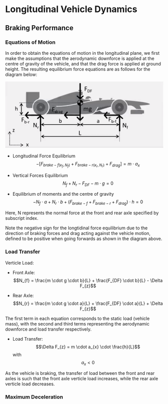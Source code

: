 # Longitudinal Vehicle Dynamics

## Braking Performance

### Equations of Motion

In order to obtain the equations of motion in the longitudinal plane, we first make the assumptions that the aerodynamic downforce is applied at the centre of gravity of the vehicle, and that the drag force is applied at ground height. The resulting equilibrium force equations are as follows for the diagram below:

![Longitudinal Forces](./Images/Longitudinal_Dynamics_Forces.png)

- Longitudinal Force Equilibrium $$-[F_{brake-f(\kappa_{f},N_{f})} + F_{brake-r(\kappa_{r},N_{r})} + F_{drag}] = m \cdot a_{x}$$

- Vertical Forces Equilibrium $$N_{f} + N_{r} - F_{DF} - m \cdot g = 0$$

- Equilibrium of moments and the centre of gravity $$-N_{f} \cdot a + N_{r} \cdot b + (F_{brake-f} + F_{brake-r} + F_{drag}) \cdot h = 0$$

Here, N represents the normal force at the front and rear axle specified by subscript index.

Note the negative sign for the longtidinal force equilibrium due to the direction of braking forces and drag acting against the vehicle motion, defined to be positive when going forwards as shown in the diagram above.

### Load Transfer

Verticle Load:

- Front Axle: $$N_{f} = \frac{m \cdot g \cdot b}{L} + \frac{F_{DF} \cdot b}{L} - \Delta F_{z}$$

- Rear Axle: $$N_{r} = \frac{m \cdot g \cdot a}{L} + \frac{F_{DF} \cdot a}{L} + \Delta F_{z}$$

The first term in each equation corresponds to the static load (vehicle mass), with the second and third terms representing the aerodynamic downforce and load transfer respectively.

- Load Transfer: $$\Delta F_{z} = m \cdot a_{x} \cdot \frac{h}{L}$$ with
$$a_{x} < 0$$

As the vehicle is braking, the transfer of load between the front and rear axles is such that the front axle verticle load increases, while the rear axle verticle load decreases.

### Maximum Deceleration

